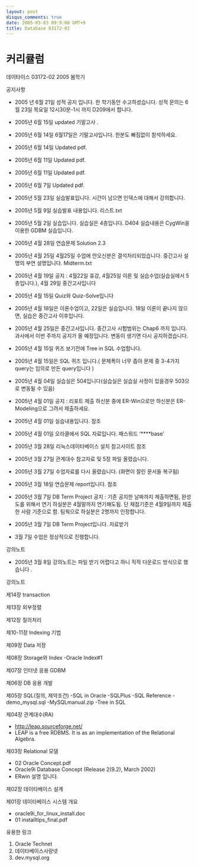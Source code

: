 ```yaml
---
layout: post
disqus_comments: true
date: 2005-03-03 09:9:00 GMT+9
title: Database 03172-02  
---
```

# 커리큘럼

데이타이스 03172-02 
2005 봄학기


공지사항 

* 2005 년 6월 21일 성적 공지 입니다. 한 학기동안 수고하셨습니다. 성적 문의는 6월 23일 목요일 12시30분-1시 까지 D209에서 합니다.

* 2005년 6월 15일 updated 기말고사 .

* 2005년 6월 14일 6월17일은 기말고사입니다. 한분도 빠짐없이 참석하세요.

* 2005년 6월 14일 Updated pdf.

* 2005년 6월 11일 Updated pdf.

* 2005년 6월 11일 Updated pdf.

* 2005년 6월 7일 Updated pdf.

* 2005년 5월 23일 실습발표입니다. 시간이 남으면 인덱스에 대해서 강의합니다.

* 2005년 5월 9일 실습발표 내용입니다. 리스트.txt

* 2005년 5월 2일 실습입니다. 실습실은 4층입니다. D404 실습내용은 CygWin을 이용한 GDBM 실습입니다.

* 2005년 4월 28일 연습문제 Solution 2.3

* 2005년 4월 25일 4월25일 수업에 안오신분은 결석처리되었습니다. 중간고사 설명의 부연 설명입니다. Midterm.txt 

* 2005년 4월 19일 공지 : 4월22일 휴강, 4월25일 이론 및 실습수업(실습실에서 5층입니다.), 4월 29일 중간고사입니다

* 2005년 4월 15일 Quiz와 Quiz-Solve입니다

* 2005년 4월 18일은 이론수업이고, 22일은 실습입니다. 18일 이론이 끝나지 않으면, 실습은 중간고사 이후입니다.

* 2005년 4월 25일은 중간고사입니다. 중간고사 시험범위는 Chap6 까지 입니다. 과사에서 이번 주까지 공지가 올 예정입니다. 변동이 생기면 다시 공지하겠습니다.

* 2005년 4월 15일 퀴즈 보기전에 Tree in SQL 수업합니다.

* 2005년 4월 15일은 SQL 퀴즈 입니다.( 문제폭이 너무 좁아 문제 중 3-4가지 query는 임의로 만든 query입니다 )

* 2005년 4월 04일 실습실은 504입니다(실습실은 실습실 사정이 있을경우 503으로 변동될 수 있음)

* 2005년 4월 01일 공지 : 리포트 제출 하신분 중에 ER-Win으로만 하신분은 ER-Modeling으로 그려서 제출하세요.

* 2005년 4월 01일 실습내용입니다. 참조 

* 2005년 4월 01일 오라클에서 SQL 자료입니다. 패스워드 ‘****base’

* 2005년 3월 28일 리눅스데이타베이스 설치 참고사이트 참조 

* 2005년 3월 27일 관계대수 참고자료 및 5장 파일 올렸습니다. 

* 2005년 3월 27일 수업자료를 다시 올렸습니다. (화면이 잘린 문서들 복구됨) 

* 2005년 3월 18일 연습문제 report입니다. 참조 

* 2005년 3월 7일 DB Term Project 공지 : 기존 공지한 날짜까지 제출하면됨, 완성도를 위해서 연기 하실분은 4월말까지 연기해도됨. 단 채점기준은 4월9일까지 제출한 사람 기준으로 함. 팀웍으로 하실분은 2명까지 인정합니다. 

* 2005년 3월 7일 DB Term Project입니다. 자료받기 

* 3월 7일 수업은 정상적으로 진행합니다.

강의노트

* 2005년 3월 8일 강의노트는 파일 받기 어렵다고 하니 직적 다운로드 방식으로 했습니다 .


강의노트 

제14장 transaction

제13장 외부정렬 

제12장 질의처리

제10-11장 Indexing 기법 

제09장 Data 저장

제08장 Storage와 Index 
-Oracle Index#1

제07장 인터넷 응용 GDBM

제06장 DB 응용 개발 

제05장 SQL(질의, 제약조건) 
-SQL in Oracle
-SQLPlus
-SQL Reference
-demo_mysql.sql 
-MySQLmanual.zip 
-Tree in SQL

제04장 관계대수(RA) 
- http://leap.sourceforge.net/
- LEAP is a free RDBMS. It is as an implementation of the Relational Algebra. 

제03장 Relational 모델 
- 02 Oracle Concept.pdf 
- Oracle9i Database Concept (Release 2(9.2), March 2002)
- ERwin 설명 입니다.

제02장 데이타베이스 설계 

제01장 데이타베이스 시스템 개요 
- oracle9i_for_linux_install.doc 
- 01 installtips_final.pdf


유용한 링크
1. Oracle Technet 
2. 데이타베이스사랑넷 
3. dev.mysql.org 


